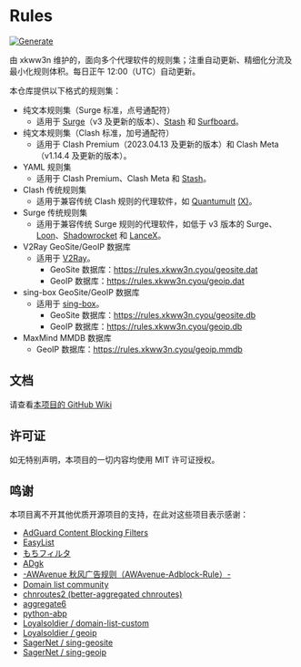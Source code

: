 # Rules
[![Generate](https://github.com/xkww3n/Rules/actions/workflows/main.yml/badge.svg)](https://github.com/xkww3n/Rules/actions/workflows/main.yml)

由 xkww3n 维护的，面向多个代理软件的规则集；注重自动更新、精细化分流及最小化规则体积。每日正午 12:00（UTC）自动更新。

本仓库提供以下格式的规则集：
- 纯文本规则集（Surge 标准，点号通配符）
  - 适用于 [Surge](https://nssurge.com/)（v3 及更新的版本）、[Stash](https://stash.ws/) 和 [Surfboard](https://getsurfboard.com)。
- 纯文本规则集（Clash 标准，加号通配符）
  - 适用于 Clash Premium（2023.04.13 及更新的版本）和 Clash Meta（v1.14.4 及更新的版本）。
- YAML 规则集
  - 适用于 Clash Premium、Clash Meta 和 [Stash](https://stash.ws/)。
- Clash 传统规则集
  - 适用于兼容传统 Clash 规则的代理软件，如 [Quantumult](https://quantumult.app/) [(X)](https://quantumult.app/x/)。
- Surge 传统规则集
  - 适用于兼容传统 Surge 规则的代理软件，如低于 v3 版本的 Surge、[Loon](https://www.nsloon.com/)、[Shadowrocket](https://apps.apple.com/us/app/shadowrocket/id932747118) 和 [LanceX](https://shadowboat.app/lancex/)。
- V2Ray GeoSite/GeoIP 数据库
  - 适用于 [V2Ray](https://www.v2fly.org/)。
    - GeoSite 数据库：<https://rules.xkww3n.cyou/geosite.dat>
    - GeoIP 数据库：<https://rules.xkww3n.cyou/geoip.dat>
- sing-box GeoSite/GeoIP 数据库
  - 适用于 [sing-box](https://sing-box.sagernet.org/)。
    - GeoSite 数据库：<https://rules.xkww3n.cyou/geosite.db>
    - GeoIP 数据库：<https://rules.xkww3n.cyou/geoip.db>
- MaxMind MMDB 数据库
  - GeoIP 数据库：<https://rules.xkww3n.cyou/geoip.mmdb>

## 文档
请查看[本项目的 GitHub Wiki](https://github.com/xkww3n/Rules/wiki)

## 许可证
如无特别声明，本项目的一切内容均使用 MIT 许可证授权。

## 鸣谢
本项目离不开其他优质开源项目的支持，在此对这些项目表示感谢：
- [AdGuard Content Blocking Filters](https://github.com/AdguardTeam/AdguardFilters/)
- [EasyList](https://easylist.to)
- [もちフィルタ](https://eeii0a5l.github.io/mochifilter_homepage/mochi.html)
- [ADgk](https://github.com/banbendalao/ADgk)
- [-AWAvenue 秋风广告规则（AWAvenue-Adblock-Rule）-](https://github.com/TG-Twilight/AWAvenue-Adblock-Rule)
- [Domain list community](https://github.com/v2fly/domain-list-community)
- [chnroutes2 (better-aggregated chnroutes)](https://github.com/misakaio/chnroutes2/)
- [aggregate6](https://github.com/job/aggregate6)
- [python-abp](https://hg.adblockplus.org/python-abp/)
- [Loyalsoldier / domain-list-custom](https://github.com/Loyalsoldier/domain-list-custom/)
- [Loyalsoldier / geoip](https://github.com/Loyalsoldier/geoip/)
- [SagerNet / sing-geosite](https://github.com/sagernet/sing-geosite/)
- [SagerNet / sing-geoip](https://github.com/sagernet/sing-geoip/)
